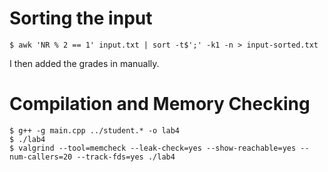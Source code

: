 # Sorting the input

    $ awk 'NR % 2 == 1' input.txt | sort -t$';' -k1 -n > input-sorted.txt

I then added the grades in manually.

# Compilation and Memory Checking

    $ g++ -g main.cpp ../student.* -o lab4
    $ ./lab4
    $ valgrind --tool=memcheck --leak-check=yes --show-reachable=yes --num-callers=20 --track-fds=yes ./lab4

